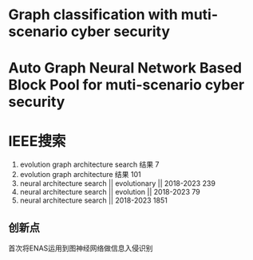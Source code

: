 
# Graph classification with muti-scenario cyber security


# Auto Graph Neural Network  Based Block Pool for muti-scenario cyber security


# IEEE搜索
1. evolution graph architecture search 结果 7
2. evolution graph architecture 结果 101
3. neural architecture search || evolutionary || 2018-2023  239
4. neural architecture search || evolution || 2018-2023 79
5. neural architecture search || 2018-2023 1851

## 创新点
首次将ENAS运用到图神经网络做信息入侵识别

